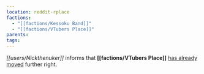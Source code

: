 ```yaml
---
location: reddit-rplace
factions:
  - "[[factions/Kessoku Band]]"
  - "[[factions/VTubers Place]]"
parents: 
tags: 
---
```

*[[users/Nickthenuker]]* informs that **[[factions/VTubers Place]]** [has already moved](https://discord.com/channels/1093664259273130084/1131230952119615600/1131577177796780072) further right.
